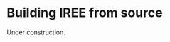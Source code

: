 # Building IREE from source

Under construction.

<!-- TODO(scotttodd): write overview page and enable navigation.indexes (insiders only) -->

